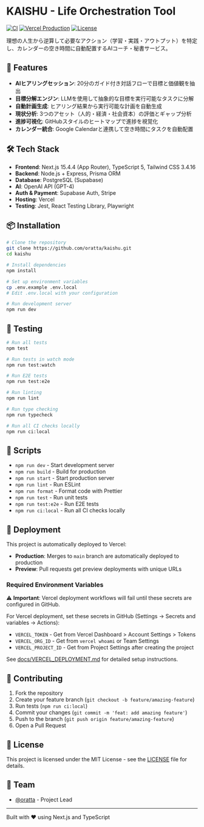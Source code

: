 # KAISHU - Life Orchestration Tool

[![CI](https://github.com/oratta/kaishu/actions/workflows/ci.yml/badge.svg)](https://github.com/oratta/kaishu/actions/workflows/ci.yml)
[![Vercel Production](https://img.shields.io/badge/Vercel-Production-000000?style=flat&logo=vercel)](https://kaishu.vercel.app)
[![License](https://img.shields.io/badge/license-MIT-blue.svg)](LICENSE)

理想の人生から逆算して必要なアクション（学習・実践・アウトプット）を特定し、カレンダーの空き時間に自動配置するAIコーチ・秘書サービス。

## 🚀 Features

- **AIヒアリングセッション**: 20分のガイド付き対話フローで目標と価値観を抽出
- **目標分解エンジン**: LLMを使用して抽象的な目標を実行可能なタスクに分解
- **自動計画生成**: ヒアリング結果から実行可能な計画を自動生成
- **現状分析**: 3つのアセット（人的・経済・社会資本）の評価とギャップ分析
- **進捗可視化**: GitHubスタイルのヒートマップで進捗を視覚化
- **カレンダー統合**: Google Calendarと連携して空き時間にタスクを自動配置

## 🛠️ Tech Stack

- **Frontend**: Next.js 15.4.4 (App Router), TypeScript 5, Tailwind CSS 3.4.16
- **Backend**: Node.js + Express, Prisma ORM
- **Database**: PostgreSQL (Supabase)
- **AI**: OpenAI API (GPT-4)
- **Auth & Payment**: Supabase Auth, Stripe
- **Hosting**: Vercel
- **Testing**: Jest, React Testing Library, Playwright

## 📦 Installation

```bash
# Clone the repository
git clone https://github.com/oratta/kaishu.git
cd kaishu

# Install dependencies
npm install

# Set up environment variables
cp .env.example .env.local
# Edit .env.local with your configuration

# Run development server
npm run dev
```

## 🧪 Testing

```bash
# Run all tests
npm test

# Run tests in watch mode
npm run test:watch

# Run E2E tests
npm run test:e2e

# Run linting
npm run lint

# Run type checking
npm run typecheck

# Run all CI checks locally
npm run ci:local
```

## 📝 Scripts

- `npm run dev` - Start development server
- `npm run build` - Build for production
- `npm run start` - Start production server
- `npm run lint` - Run ESLint
- `npm run format` - Format code with Prettier
- `npm run test` - Run unit tests
- `npm run test:e2e` - Run E2E tests
- `npm run ci:local` - Run all CI checks locally

## 🚀 Deployment

This project is automatically deployed to Vercel:

- **Production**: Merges to `main` branch are automatically deployed to production
- **Preview**: Pull requests get preview deployments with unique URLs

### Required Environment Variables

⚠️ **Important**: Vercel deployment workflows will fail until these secrets are configured in GitHub.

For Vercel deployment, set these secrets in GitHub (Settings → Secrets and variables → Actions):

- `VERCEL_TOKEN` - Get from Vercel Dashboard > Account Settings > Tokens
- `VERCEL_ORG_ID` - Get from `vercel whoami` or Team Settings
- `VERCEL_PROJECT_ID` - Get from Project Settings after creating the project

See [docs/VERCEL_DEPLOYMENT.md](docs/VERCEL_DEPLOYMENT.md) for detailed setup instructions.

## 🤝 Contributing

1. Fork the repository
2. Create your feature branch (`git checkout -b feature/amazing-feature`)
3. Run tests (`npm run ci:local`)
4. Commit your changes (`git commit -m 'feat: add amazing feature'`)
5. Push to the branch (`git push origin feature/amazing-feature`)
6. Open a Pull Request

## 📄 License

This project is licensed under the MIT License - see the [LICENSE](LICENSE) file for details.

## 👥 Team

- [@oratta](https://github.com/oratta) - Project Lead

---

Built with ❤️ using Next.js and TypeScript
